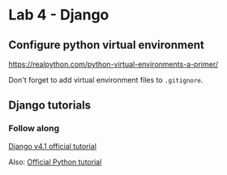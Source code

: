 # Lab 4 - Django

## Configure python virtual environment 

https://realpython.com/python-virtual-environments-a-primer/

Don't forget to add virtual environment files to ` .gitignore `.

## Django tutorials

### Follow along

[Django v4.1 official tutorial](https://docs.djangoproject.com/en/4.1/intro/tutorial01/)

Also: [Official Python tutorial](https://docs.python.org/3/tutorial/index.html)

